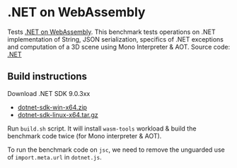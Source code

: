 # .NET on WebAssembly

Tests [.NET on WebAssembly](https://github.com/dotnet/runtime). This benchmark tests operations
on .NET implementation of String, JSON serialization, specifics of .NET exceptions and computation
of a 3D scene using Mono Interpreter & AOT. Source code: [.NET](wasm/dotnet)

## Build instructions

Download .NET SDK 9.0.3xx

- [dotnet-sdk-win-x64.zip](https://aka.ms/dotnet/9.0.3xx/daily/dotnet-sdk-win-x64.zip)
- [dotnet-sdk-linux-x64.tar.gz](https://aka.ms/dotnet/9.0.3xx/daily/dotnet-sdk-linux-x64.tar.gz)

Run `build.sh` script. It will install `wasm-tools` workload & build the benchmark code twice (for Mono interpreter & AOT).

To run the benchmark code on `jsc`, we need to remove the unguarded use of `import.meta.url` in `dotnet.js`.
